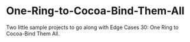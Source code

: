 One-Ring-to-Cocoa-Bind-Them-All
===============================

Two little sample projects to go along with Edge Cases 30: One Ring to Cocoa-Bind Them All.